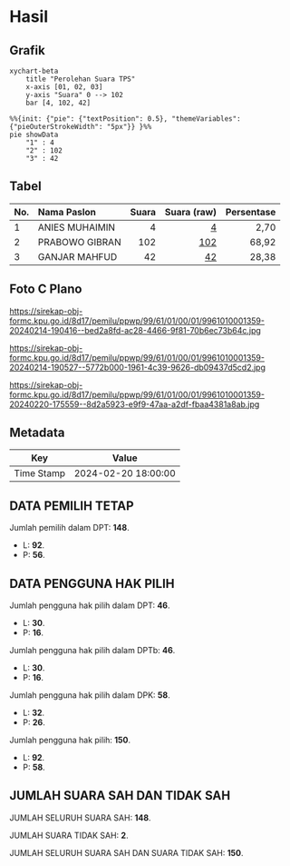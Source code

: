 # Hasil

## Grafik

```mermaid
xychart-beta
    title "Perolehan Suara TPS"
    x-axis [01, 02, 03]
    y-axis "Suara" 0 --> 102
    bar [4, 102, 42]
```

```mermaid
%%{init: {"pie": {"textPosition": 0.5}, "themeVariables": {"pieOuterStrokeWidth": "5px"}} }%%
pie showData
    "1" : 4
    "2" : 102
    "3" : 42
```

## Tabel

| No. | Nama Paslon    | Suara | Suara (raw) | Persentase |
|:--- |:-------------- | -----:| -----------:| ----------:|
| 1   | ANIES MUHAIMIN | 4     | [4][p-1]    | 2,70       |
| 2   | PRABOWO GIBRAN | 102   | [102][p-2]  | 68,92      |
| 3   | GANJAR MAHFUD  | 42    | [42][p-3]   | 28,38      |


[p-1]: https://github.com/gigit-pemilu/pemilu-2024-99-luar-negeri/blob/main/pilpres/hitung-suara/sub/99-luar-negeri/sub/61-kota-kinabalu-malaysia/sub/01-kota-kinabalu-malaysia/sub/0001-kota-kinabalu-malaysia/sub/359-ksk-348/sub/paslon-1.txt
[p-2]: https://github.com/gigit-pemilu/pemilu-2024-99-luar-negeri/blob/main/pilpres/hitung-suara/sub/99-luar-negeri/sub/61-kota-kinabalu-malaysia/sub/01-kota-kinabalu-malaysia/sub/0001-kota-kinabalu-malaysia/sub/359-ksk-348/sub/paslon-2.txt
[p-3]: https://github.com/gigit-pemilu/pemilu-2024-99-luar-negeri/blob/main/pilpres/hitung-suara/sub/99-luar-negeri/sub/61-kota-kinabalu-malaysia/sub/01-kota-kinabalu-malaysia/sub/0001-kota-kinabalu-malaysia/sub/359-ksk-348/sub/paslon-3.txt

## Foto C Plano

https://sirekap-obj-formc.kpu.go.id/8d17/pemilu/ppwp/99/61/01/00/01/9961010001359-20240214-190416--bed2a8fd-ac28-4466-9f81-70b6ec73b64c.jpg

https://sirekap-obj-formc.kpu.go.id/8d17/pemilu/ppwp/99/61/01/00/01/9961010001359-20240214-190527--5772b000-1961-4c39-9626-db09437d5cd2.jpg

https://sirekap-obj-formc.kpu.go.id/8d17/pemilu/ppwp/99/61/01/00/01/9961010001359-20240220-175559--8d2a5923-e9f9-47aa-a2df-fbaa4381a8ab.jpg


## Metadata

| Key        | Value               |
| ---------- | ------------------- |
| Time Stamp | 2024-02-20 18:00:00 |


## DATA PEMILIH TETAP

Jumlah pemilih dalam DPT: **148**.
 * L: **92**.
 * P: **56**.

## DATA PENGGUNA HAK PILIH

Jumlah pengguna hak pilih dalam DPT: **46**.
 * L: **30**.
 * P: **16**.

Jumlah pengguna hak pilih dalam DPTb: **46**.
 * L: **30**.
 * P: **16**.

Jumlah pengguna hak pilih dalam DPK: **58**.
 * L: **32**.
 * P: **26**.

Jumlah pengguna hak pilih: **150**.
 * L: **92**.
 * P: **58**.

## JUMLAH SUARA SAH DAN TIDAK SAH

JUMLAH SELURUH SUARA SAH: **148**.

JUMLAH SUARA TIDAK SAH: **2**.

JUMLAH SELURUH SUARA SAH DAN SUARA TIDAK SAH: **150**.


